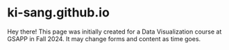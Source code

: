 # ki-sang.github.io

Hey there! This page was initially created for a Data Visualization course at GSAPP in Fall 2024. It may change forms and content as time goes.

